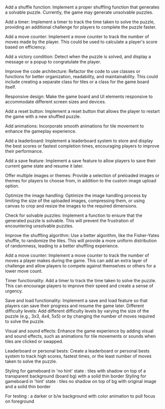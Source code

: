Add a shuffle function: Implement a proper shuffling function that generates a solvable puzzle. Currently, the game may generate unsolvable puzzles.

Add a timer: Implement a timer to track the time taken to solve the puzzle, providing an additional challenge for players to complete the puzzle faster.

Add a move counter: Implement a move counter to track the number of moves made by the player. This could be used to calculate a player's score based on efficiency.

Add a victory condition: Detect when the puzzle is solved, and display a message or a popup to congratulate the player.


Improve the code architecture: Refactor the code to use classes or functions for better organization, readability, and maintainability. This could include creating a separate class for tiles or a class for the game board itself.

Responsive design: Make the game board and UI elements responsive to accommodate different screen sizes and devices.

Add a reset button: Implement a reset button that allows the player to restart the game with a new shuffled puzzle.

Add animations: Incorporate smooth animations for tile movement to enhance the gameplay experience.

Add a leaderboard: Implement a leaderboard system to store and display the best scores or fastest completion times, encouraging players to improve their performance.

Add a save feature: Implement a save feature to allow players to save their current game state and resume it later.

Offer multiple images or themes: Provide a selection of preloaded images or themes for players to choose from, in addition to the custom image upload option.

Optimize the image handling: Optimize the image handling process by limiting the size of the uploaded images, compressing them, or using canvas to crop and resize the images to the required dimensions.

Check for solvable puzzles: Implement a function to ensure that the generated puzzle is solvable. This will prevent the frustration of encountering unsolvable puzzles.

Improve the shuffling algorithm: Use a better algorithm, like the Fisher-Yates shuffle, to randomize the tiles. This will provide a more uniform distribution of randomness, leading to a better shuffling experience.

Add a move counter: Implement a move counter to track the number of moves a player makes during the game. This can add an extra layer of challenge and allow players to compete against themselves or others for a lower move count.

Timer functionality: Add a timer to track the time taken to solve the puzzle. This can encourage players to improve their speed and create a sense of urgency.

Save and load functionality: Implement a save and load feature so that players can save their progress and resume the game later.
Different difficulty levels: Add different difficulty levels by varying the size of the puzzle (e.g., 3x3, 4x4, 5x5) or by changing the number of moves required to solve the puzzle.

Visual and sound effects: Enhance the game experience by adding visual and sound effects, such as animations for tile movements or sounds when tiles are clicked or swapped.

Leaderboard or personal bests: Create a leaderboard or personal bests system to track high scores, fastest times, or the least number of moves taken to solve the puzzle.


Styling for gameboard in 'no hint' state : tiles with shadow on top of a transparent background (board bg) with a solid thin border
Styling for gameboard in 'hint' state : tiles no shadow on top of bg with original image and a solid thin border

For testing : a darker or b/w background with color animation to pull focus on foreground
